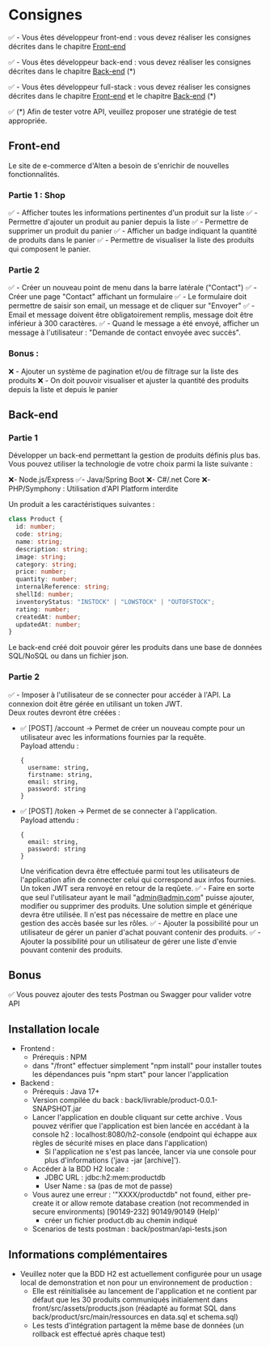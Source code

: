 # Consignes

✅ - Vous êtes développeur front-end : vous devez réaliser les consignes décrites dans le chapitre [Front-end](#Front-end)

✅ - Vous êtes développeur back-end : vous devez réaliser les consignes décrites dans le chapitre [Back-end](#Back-end) (*)

✅ - Vous êtes développeur full-stack : vous devez réaliser les consignes décrites dans le chapitre [Front-end](#Front-end) et le chapitre [Back-end](#Back-end) (*)

✅ (*) Afin de tester votre API, veuillez proposer une stratégie de test appropriée.

## Front-end

Le site de e-commerce d'Alten a besoin de s'enrichir de nouvelles fonctionnalités.

### Partie 1 : Shop

✅ - Afficher toutes les informations pertinentes d'un produit sur la liste
✅ - Permettre d'ajouter un produit au panier depuis la liste
✅ - Permettre de supprimer un produit du panier
✅ - Afficher un badge indiquant la quantité de produits dans le panier
✅ - Permettre de visualiser la liste des produits qui composent le panier.

### Partie 2

✅ - Créer un nouveau point de menu dans la barre latérale ("Contact")
✅ - Créer une page "Contact" affichant un formulaire
✅ - Le formulaire doit permettre de saisir son email, un message et de cliquer sur "Envoyer"
✅ - Email et message doivent être obligatoirement remplis, message doit être inférieur à 300 caractères.
✅ - Quand le message a été envoyé, afficher un message à l'utilisateur : "Demande de contact envoyée avec succès".

### Bonus : 

❌ - Ajouter un système de pagination et/ou de filtrage sur la liste des produits
❌ - On doit pouvoir visualiser et ajuster la quantité des produits depuis la liste et depuis le panier 

## Back-end

### Partie 1

Développer un back-end permettant la gestion de produits définis plus bas.
Vous pouvez utiliser la technologie de votre choix parmi la liste suivante :

❌- Node.js/Express
✅- Java/Spring Boot
❌- C#/.net Core
❌- PHP/Symphony : Utilisation d'API Platform interdite

Un produit a les caractéristiques suivantes : 

``` typescript
class Product {
  id: number;
  code: string;
  name: string;
  description: string;
  image: string;
  category: string;
  price: number;
  quantity: number;
  internalReference: string;
  shellId: number;
  inventoryStatus: "INSTOCK" | "LOWSTOCK" | "OUTOFSTOCK";
  rating: number;
  createdAt: number;
  updatedAt: number;
}
```

Le back-end créé doit pouvoir gérer les produits dans une base de données SQL/NoSQL ou dans un fichier json.

### Partie 2

✅ - Imposer à l'utilisateur de se connecter pour accéder à l'API.
  La connexion doit être gérée en utilisant un token JWT.  
  Deux routes devront être créées :
 * ✅ [POST] /account -> Permet de créer un nouveau compte pour un utilisateur avec les informations fournies par la requête.   
    Payload attendu : 
    ```
    {
      username: string,
      firstname: string,
      email: string,
      password: string
    }
    ```
 * ✅ [POST] /token -> Permet de se connecter à l'application.  
    Payload attendu :  
    ```
    {
      email: string,
      password: string
    }
    ```
    Une vérification devra être effectuée parmi tout les utilisateurs de l'application afin de connecter celui qui correspond aux infos fournies. Un token JWT sera renvoyé en retour de la reqûete.
✅ - Faire en sorte que seul l'utilisateur ayant le mail "admin@admin.com" puisse ajouter, modifier ou supprimer des produits. Une solution simple et générique devra être utilisée. Il n'est pas nécessaire de mettre en place une gestion des accès basée sur les rôles.
✅ - Ajouter la possibilité pour un utilisateur de gérer un panier d'achat pouvant contenir des produits.
✅ - Ajouter la possibilité pour un utilisateur de gérer une liste d'envie pouvant contenir des produits.

## Bonus

✅ Vous pouvez ajouter des tests Postman ou Swagger pour valider votre API

## Installation locale
- Frontend :
  - Prérequis : NPM
  - dans "/front" effectuer simplement "npm install" pour installer toutes les dépendances puis "npm start" pour lancer l'application
- Backend :
  - Prérequis : Java 17+
  - Version compilée du back : back/livrable/product-0.0.1-SNAPSHOT.jar
  - Lancer l'application en double cliquant sur cette archive . Vous pouvez vérifier que l'application est bien lancée en accédant à la console h2 :  localhost:8080/h2-console (endpoint qui échappe aux règles de sécurité mises en place dans l'application)
    - Si l'application ne s'est pas lancée, lancer via une console pour plus d'informations ('java -jar [archive]').
  - Accéder à la BDD H2 locale : 
    - JDBC URL : jdbc:h2:mem:productdb
    - User Name : sa    (pas de mot de passe)
  - Vous aurez une erreur : '"XXXX/productdb" not found, either pre-create it or allow remote database creation (not recommended in secure environments) [90149-232] 90149/90149 (Help)'
    - créer un fichier product.db au chemin indiqué
  - Scenarios de tests postman : back/postman/api-tests.json

## Informations complémentaires
  - Veuillez noter que la BDD H2 est actuellement configurée pour un usage local de demonstration et non pour un environnement de production :
    - Elle est réinitialisée au lancement de l'application et ne contient par défaut que les 30 produits communiqués initialement dans front/src/assets/products.json (réadapté au format SQL dans back/product/src/main/ressources en data.sql et schema.sql)
    - Les tests d'intégration partagent la même base de données (un rollback est effectué après chaque test)
